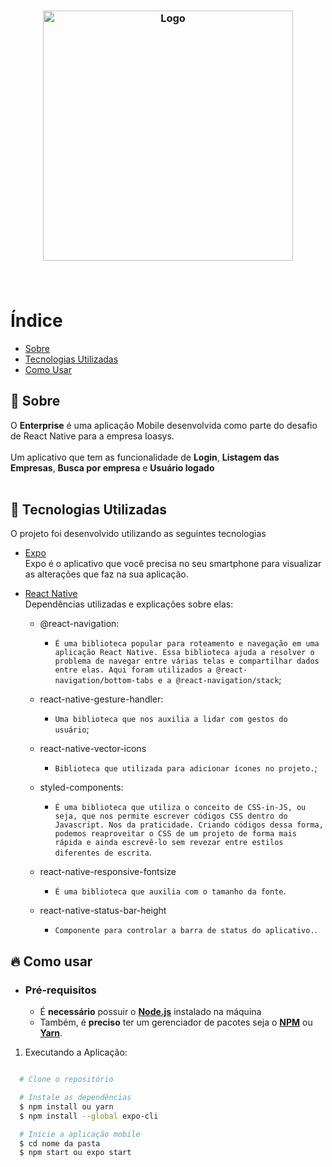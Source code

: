 <h3 align="center">
    <img alt="Logo" title="#logo" width="400px" src="https://ioasys.com.br/static/og-image-7578fe3bd736621f7d9d987908812ee0.jpg">
    <br><br>
    <br>
</h3>

# Índice

- [Sobre](#sobre)
- [Tecnologias Utilizadas](#tecnologias-utilizadas)
- [Como Usar](#como-usar)

<a id="sobre"></a>

## :bookmark: Sobre

O <strong>Enterprise</strong> é uma aplicação Mobile desenvolvida como parte do desafio de React Native para a empresa Ioasys.<br><br>
Um aplicativo que tem as funcionalidade de <strong>Login</strong>, <strong>Listagem das Empresas</strong>, <strong>Busca por empresa</strong> e <strong>Usuário logado</strong>
<br><br>

<a id="tecnologias-utilizadas"></a>

## :rocket: Tecnologias Utilizadas

O projeto foi desenvolvido utilizando as seguintes tecnologias

- [Expo](https://expo.dev/) <br>
  Expo é o aplicativo que você precisa no seu smartphone para visualizar as alterações que faz na sua aplicação.

- [React Native](https://reactnative.dev/) <br>
  Dependências utilizadas e explicações sobre elas:

  * @react-navigation:

    * `É uma biblioteca popular para roteamento e navegação em uma aplicação React Native. Essa biblioteca ajuda a resolver o problema de navegar entre várias telas e compartilhar dados entre elas. Aqui foram utilizados a @react-navigation/bottom-tabs e a @react-navigation/stack`;

  * react-native-gesture-handler:

    * `Uma biblioteca que nos auxilia a lidar com gestos do usuário`;

  * react-native-vector-icons

    * `Biblioteca que utilizada para adicionar ícones no projeto.`;

  * styled-components:

    * `É uma biblioteca que utiliza o conceito de CSS-in-JS, ou seja, que nos permite escrever códigos CSS dentro do Javascript. Nos da praticidade. Criando códigos dessa forma, podemos reaproveitar o CSS de um projeto de forma mais rápida e ainda escrevê-lo sem revezar entre estilos diferentes de escrita`.

  * react-native-responsive-fontsize
     * `É uma biblioteca que auxilia com o tamanho da fonte`.

  * react-native-status-bar-height
    * `Componente para controlar a barra de status do aplicativo.`.

<a id="como-usar"></a>

## :fire: Como usar

- ### **Pré-requisitos**

  - É **necessário** possuir o **[Node.js](https://nodejs.org/en/)** instalado na máquina
  - Também, é **preciso** ter um gerenciador de pacotes seja o **[NPM](https://www.npmjs.com/)** ou **[Yarn](https://yarnpkg.com/)**.

1. Executando a Aplicação:

```sh

  # Clone o repositório

  # Instale as dependências
  $ npm install ou yarn
  $ npm install --global expo-cli

  # Inicie a aplicação mobile
  $ cd nome da pasta
  $ npm start ou expo start
```
